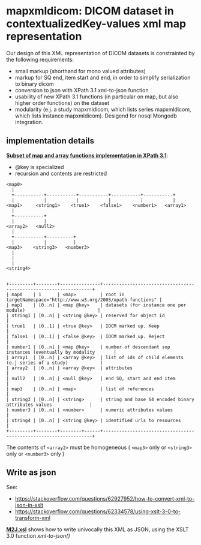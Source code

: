 # mapxmldicom: DICOM dataset in contextualizedKey-values xml map representation

Our design of this XML representation of DICOM datasets is constrainted by the following requirements:
- small markup (shorthand for mono valued attributes)
- markup for SQ end, item start and end, in order to simplify serialization to binary dicom
- conversion to json with XPath 3.1 xml-to-json function
- usability of new XPath 3.1 functions (in particular on map, but also higher order functions) on the dataset
- modularity (e.j. a study mapxmldicom, which lists series mapxmldicom, which lists instance mapxmldicom). Desigend for nosql Mongodb integration.


## implementation details

__[Subset of map and array functions implementation in XPath 3.1](https://raw.githubusercontent.com/jacquesfauquex/DICOM_contextualizedKey-values/master/mapxmldicom/mapxmldicom.xsd)__:
- @key is specialized
- recursion  and contents are restricted



```
<map0>
  |
  +-----------+-----------+-----------+-----------+-----------+
  |           |           |           |           |           |
<map1>     <string1>    <true1>    <false1>    <number1>   <array1>
  |      
  +-----------+
  |           |
<array2>   <null2>
  |
  +-----------+----------+
  |           |          |  
<map3>    <string3>   <number3>
  |
  |
  |
<string4>


+---------+--------+---------------+------------------------------------------------------------------+
| map0    | 1      | <map>         | root in targetNamespace="http://www.w3.org/2005/xpath-functions" |
| map1    | [0..n] | <map @key>    | datasets (for instance one per module)                           |
| string1 | [0..n] | <string @key> | reserved for object id                                           |
| true1   | [0..1] | <true @key>   | IOCM marked up. Keep                                             |
| false1  | [0..1] | <false @key>  | IOCM marked up. Reject                                           |
| number1 | [0..n] | <map @key>    | number of descendant sop instances (eventually by modality       |
| array1  | [0..n] | <array @key>  | list of ids of child elements (e.j series of a study)            |
| array2  | |0..n] | <array @key>  | attributes                                                       |
| null2   | |0..n] | <null @key>   | end SQ, start and end item                                       |
| map3    | [0..n] | <map>         | list of references                                               |
| string3 | [0..n] | <string>      | string and base 64 encoded binary attributes values              |
| number3 | [0..n] | <number>      | numeric attributes values                                        |
| string4 | [0..n] | <string @key> | identified urls to resources                                     |
+---------+--------+--------+------+------------------------------------------------------------------+

```
The contents of ```<array2>``` must be homogeneous ( ```<map3>``` only or ```<string3>``` only or ```<number3>``` only )

## Write as json

See:
- https://stackoverflow.com/questions/62927952/how-to-convert-xml-to-json-in-xslt
- https://stackoverflow.com/questions/62334578/using-xslt-3-0-to-transform-xml

__[M2J.xsl](https://raw.githubusercontent.com/jacquesfauquex/DICOM_contextualizedKey-values/master/mapxmldicom/M2J.xsl)__ shows how to write univocally this XML as JSON, using the XSLT 3.0 function *xml-to-json()*
